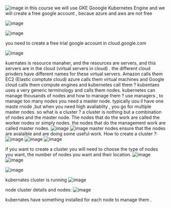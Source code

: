 ![image](https://github.com/user-attachments/assets/44ce6731-2dc2-4f50-b79c-7b232534f702)
in this course we will use GKE Gooogle Kubernetes Engine and we will create a free google account , becaue azure and aws are not free

![image](https://github.com/user-attachments/assets/7f979604-ea7d-4249-9f10-907bbc267a6b)

![image](https://github.com/user-attachments/assets/9f26ab51-51e3-41d5-b02e-73d6f6d34cc0)

you need to create a free trial google account in cloud.google.com

 ![image](https://github.com/user-attachments/assets/3f28a8ce-1ad9-4f0e-8c48-7773b2542593)

kuernates is resource manaher, and the resources are servers, and this servers are in the cloud (virtual servers in cloud) . 
the different cloud privders have different names for these virtual servers.
Amazon calls them EC2 (Elastic comptute cloud)
azure calls them virtual machines 
and Google cloud calls them compute engines 
and kubernetes call them ? kubentaes uses a very generic terminology and calls them nodes.
kubernetes can manage thousands of nodes 
and how to manage them ? use managers , 
to manage too many nodes you need a  master node.
typically uou ll have one maste rnode ,but when you need high avaliablity , you go for multiple master nodes.
so what is a cluster ? a cluster is nothing but a combination of nodes and the master node. The nodes that do the work are called the worker nodes or simply nodes. the nodes that do the management work are called master nodes.
![image](https://github.com/user-attachments/assets/065bae77-319d-44fb-aaa7-759d6cff20a9)
![image](https://github.com/user-attachments/assets/30705a74-bf80-43aa-9de6-7f422354c320)
master nodes ensure that the nodes are avalaible and are doing some useful work.
How to create a cluster ?:
![image](https://github.com/user-attachments/assets/af00aad6-f5f9-45db-bf61-24e5a10cef47)
![image](https://github.com/user-attachments/assets/1f5d6819-7412-4ec5-abad-4250177da02a)
![image](https://github.com/user-attachments/assets/fad4488c-85fe-4724-b24a-fa17516cc0cf)

if you want to create a cluster you will need to choose the type of nodes you want, the number of nodes you want and their location.
![image](https://github.com/user-attachments/assets/dd86163d-7c0b-4b7a-b25f-5ffcbbd5284e)
![image](https://github.com/user-attachments/assets/393e172e-b0cd-4e7a-a2ac-3e287a847751)

![image](https://github.com/user-attachments/assets/6a4c8d97-642b-4857-baab-fcd6a21de8ad)

kubernates cluster is running ![image](https://github.com/user-attachments/assets/7f487def-d480-4d4a-96ca-e2cbd459a1f7)

node cluster details and nodes:
![image](https://github.com/user-attachments/assets/f4017442-bf67-444b-86fe-fa0da0cf2344)

kubernates have something installed for each node to manage them .




